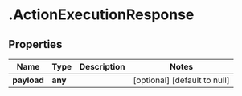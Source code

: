 # .ActionExecutionResponse

## Properties
Name | Type | Description | Notes
------------ | ------------- | ------------- | -------------
**payload** | **any** |  | [optional] [default to null]


